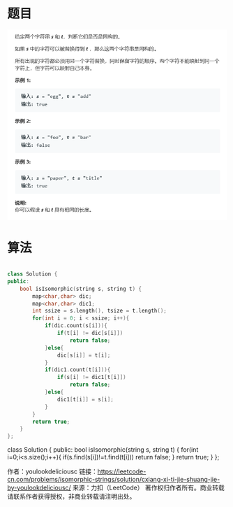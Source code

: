 # 题目

![img](./image/q.png)


# 算法

```python

```

```c++
class Solution {
public:
    bool isIsomorphic(string s, string t) {
        map<char,char> dic;
        map<char,char> dic1;
        int ssize = s.length(), tsize = t.length();
        for(int i = 0; i < ssize; i++){
            if(dic.count(s[i])){
                if(t[i] != dic[s[i]])
                    return false;
            }else{
                dic[s[i]] = t[i];
            }
            if(dic1.count(t[i])){
                if(s[i] != dic1[t[i]])
                    return false;
            }else{
                dic1[t[i]] = s[i];
            }
        }
        return true;
    }
};
```

class Solution {
public:
    bool isIsomorphic(string s, string t) {
        for(int i=0;i<s.size();i++){
            if(s.find(s[i])!=t.find(t[i]))
            return false;
        }
        return true;
    }
};

作者：youlookdeliciousc
链接：https://leetcode-cn.com/problems/isomorphic-strings/solution/cxiang-xi-ti-jie-shuang-jie-by-youlookdeliciousc/
来源：力扣（LeetCode）
著作权归作者所有。商业转载请联系作者获得授权，非商业转载请注明出处。